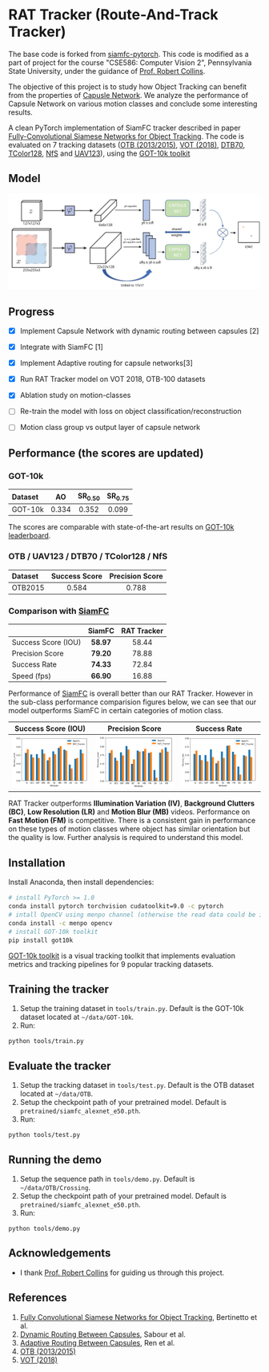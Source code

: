 # RAT Tracker (Route-And-Track Tracker)

The base code is forked from [siamfc-pytorch](https://github.com/huanglianghua/siamfc-pytorch). This code is modified as a part of project for the course "CSE586: Computer Vision 2", Pennsylvania State University, under the guidance of [Prof. Robert Collins](http://www.cse.psu.edu/~rtc12/). 

The objective of this project is to study how Object Tracking can benefit from the properties of [Capusle Network](https://papers.nips.cc/paper/6975-dynamic-routing-between-capsules.pdf). We analyze the performance of Capsule Network on various motion classes and conclude some interesting results.

A clean PyTorch implementation of SiamFC tracker described in paper [Fully-Convolutional Siamese Networks for Object Tracking](https://www.robots.ox.ac.uk/~luca/siamese-fc.html). The code is evaluated on 7 tracking datasets ([OTB (2013/2015)](http://cvlab.hanyang.ac.kr/tracker_benchmark/index.html), [VOT (2018)](http://votchallenge.net), [DTB70](https://github.com/flyers/drone-tracking), [TColor128](http://www.dabi.temple.edu/~hbling/data/TColor-128/TColor-128.html), [NfS](http://ci2cv.net/nfs/index.html) and [UAV123](https://ivul.kaust.edu.sa/Pages/pub-benchmark-simulator-uav.aspx)), using the [GOT-10k toolkit](https://github.com/got-10k/toolkit)

## Model

![Model](https://github.com/chandan047/RAT-Tracker/blob/master/arch.png)


## Progress

- [x] Implement Capsule Network with dynamic routing between capsules [2]
- [x] Integrate with SiamFC [1]
- [x] Implement Adaptive routing for capsule networks[3]
- [x] Run RAT Tracker model on VOT 2018, OTB-100 datasets
- [x] Ablation study on motion-classes
- [ ] Re-train the model with loss on object classification/reconstruction
- [ ] Motion class group vs output layer of capsule network


## Performance (the scores are updated)

### GOT-10k

| Dataset | AO    | SR<sub>0.50</sub> | SR<sub>0.75</sub> |
|:------- |:-----:|:-----------------:|:-----------------:|
| GOT-10k | 0.334 | 0.352             | 0.099             |

The scores are comparable with state-of-the-art results on [GOT-10k leaderboard](http://got-10k.aitestunion.com/leaderboard).

### OTB / UAV123 / DTB70 / TColor128 / NfS

| Dataset       | Success Score    | Precision Score |
|:-----------   |:----------------:|:----------------:|
| OTB2015       | 0.584            | 0.788            |

### Comparison with [SiamFC](https://arxiv.org/abs/1606.09549)

|                       | SiamFC           | RAT Tracker      |
|:----------------------|:----------------:|:----------------:|
| Success Score (IOU)   | **58.97**            | 58.44            |
| Precision Score       | **79.20**            | 78.88            |
| Success Rate          | **74.33**            | 72.84            |
| Speed (fps)           | **66.90**            | 16.88            |

Performance of [SiamFC](https://arxiv.org/abs/1606.09549) is overall better than our RAT Tracker. However in the sub-class performance comparision figures below, we can see that our model outperforms SiamFC in certain categories of motion class.

Success Score (IOU)        |  Precision Score          |   Success Rate            |
:-------------------------:|:-------------------------:|:-------------------------:|
![](https://github.com/chandan047/RAT-Tracker/blob/master/plots/success_score.png)  |  ![](https://github.com/chandan047/RAT-Tracker/blob/master/plots/precision_score.png)   |  ![](https://github.com/chandan047/RAT-Tracker/blob/master/plots/success_rate.png)

RAT Tracker outperforms **Illumination Variation (IV)**, **Background Clutters (BC)**, **Low Resolution (LR)** and **Motion Blur (MB)** videos. Performance on **Fast Motion (FM)** is competitive. There is a consistent gain in performance on these types of motion classes where object has similar orientation but the quality is low. Further analysis is required to understand this model.


## Installation

Install Anaconda, then install dependencies:

```bash
# install PyTorch >= 1.0
conda install pytorch torchvision cudatoolkit=9.0 -c pytorch
# intall OpenCV using menpo channel (otherwise the read data could be inaccurate)
conda install -c menpo opencv
# install GOT-10k toolkit
pip install got10k
```

[GOT-10k toolkit](https://github.com/got-10k/toolkit) is a visual tracking toolkit that implements evaluation metrics and tracking pipelines for 9 popular tracking datasets.

## Training the tracker

1. Setup the training dataset in `tools/train.py`. Default is the GOT-10k dataset located at `~/data/GOT-10k`.  
2. Run:  
```
python tools/train.py
```

## Evaluate the tracker

1. Setup the tracking dataset in `tools/test.py`. Default is the OTB dataset located at `~/data/OTB`.  
2. Setup the checkpoint path of your pretrained model. Default is `pretrained/siamfc_alexnet_e50.pth`.  
3. Run:  
```
python tools/test.py
```

## Running the demo

1. Setup the sequence path in `tools/demo.py`. Default is `~/data/OTB/Crossing`.  
2. Setup the checkpoint path of your pretrained model. Default is `pretrained/siamfc_alexnet_e50.pth`.  
3. Run:  
```
python tools/demo.py
```

## Acknowledgements

* I thank [Prof. Robert Collins](http://www.cse.psu.edu/~rtc12/) for guiding us through this project.

## References

1. [Fully Convolutional Siamese Networks for Object Tracking](https://arxiv.org/abs/1606.09549), Bertinetto et al.  
2. [Dynamic Routing Between Capsules](https://papers.nips.cc/paper/6975-dynamic-routing-between-capsules.pdf), Sabour et al.  
3. [Adaptive Routing Between Capsules](https://arxiv.org/abs/1911.08119), Ren et al.  
4. [OTB (2013/2015)](http://cvlab.hanyang.ac.kr/tracker_benchmark/index.html)  
5. [VOT (2018)](http://votchallenge.net)  
